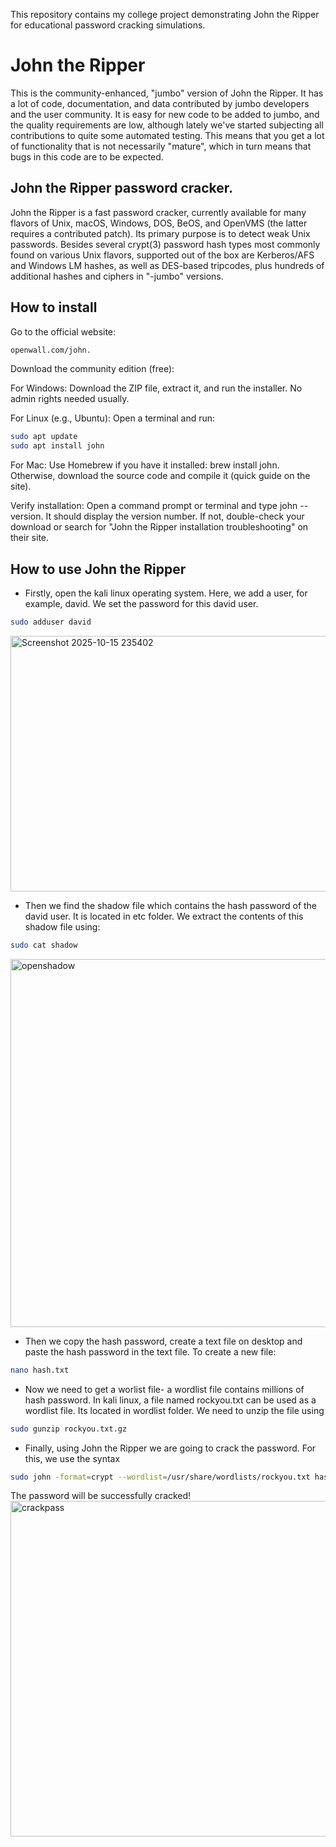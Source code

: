 This repository contains my college project demonstrating John the Ripper for educational password cracking simulations.

# John the Ripper

This is the community-enhanced, "jumbo" version of John the Ripper. It has a lot of code, documentation, and data contributed by jumbo developers and the user community. It is easy for new code to be added to jumbo, and the quality requirements are low, although lately we've started subjecting all contributions to quite some automated testing. This means that you get a lot of functionality that is not necessarily "mature", which in turn means that bugs in this code are to be expected.

## John the Ripper password cracker.

John the Ripper is a fast password cracker, currently available for many flavors of Unix, macOS, Windows, DOS, BeOS, and OpenVMS (the latter requires a contributed patch). Its primary purpose is to detect weak Unix passwords. Besides several crypt(3) password hash types most commonly found on various Unix flavors, supported out of the box are Kerberos/AFS and Windows LM hashes, as well as DES-based tripcodes, plus hundreds of additional hashes and ciphers in "-jumbo" versions.

## How to install
Go to the official website: 
```bash
openwall.com/john.
```
Download the community edition (free):

For Windows: Download the ZIP file, extract it, and run the installer. No admin rights needed usually.

For Linux (e.g., Ubuntu): Open a terminal and run:
```bash
sudo apt update
sudo apt install john
```
For Mac: Use Homebrew if you have it installed: brew install john. Otherwise, download the source code and compile it (quick guide on the site).

Verify installation: Open a command prompt or terminal and type john --version. It should display the version number. If not, double-check your download or search for "John the Ripper installation troubleshooting" on their site.

## How to use John the Ripper
- Firstly, open the kali linux operating system. Here, we add a user, for example, david. We set the password for this david user. 
```bash
sudo adduser david
```
<img width="711" height="409" alt="Screenshot 2025-10-15 235402" src="https://github.com/user-attachments/assets/3b72f1fa-ad90-47bf-baa8-a5b9af719243" />

- Then we find the shadow file which contains the hash password of the david user. It is located in etc folder. We extract the contents of this shadow file using:
```bash
sudo cat shadow
```
<img width="849" height="589" alt="openshadow" src="https://github.com/user-attachments/assets/b71e6fa0-8cdf-4b56-8621-41dbb07efe7b" />

- Then we copy the hash password, create a text file on desktop and paste the hash password in the text file. To create a new file:
```bash
nano hash.txt
```
- Now we need to get a worlist file- a wordlist file contains millions of hash password. In kali linux, a file named rockyou.txt can be used as a wordlist file. Its located in wordlist folder. We need to unzip the file using
```bash
sudo gunzip rockyou.txt.gz
```
- Finally, using John the Ripper we are going to crack the password. For this, we use the syntax
```bash
sudo john -format=crypt --wordlist=/usr/share/wordlists/rockyou.txt hash.txt
```
The password will be successfully cracked!
<img width="718" height="537" alt="crackpass" src="https://github.com/user-attachments/assets/f26c9b1b-9c8a-4516-8e1a-122f52a211f6" />

